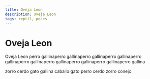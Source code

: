 ```yaml
---
title: Oveja Leon
description: Oveja Leon
tags: reptil, peces
---
```


# Oveja Leon

Oveja Leon perro gallinaperro gallinaperro gallinaperro gallinaperro gallinaperro gallinaperro gallinaperro gallinaperro gallinaperro gallina

zorro cerdo gato gallina caballo gato perro cerdo zorro conejo